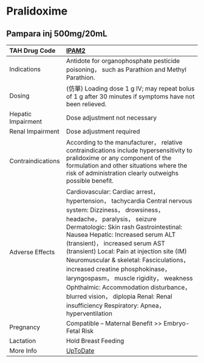 # Pralidoxime

## Pampara inj 500mg/20mL

| TAH Drug Code      | [IPAM2](https://www.tahsda.org.tw/drugs/hissearch.php?drug_code=IPAM2)                                                                                                                                                                                                                                                                                                                                                                                                                                                                                                |
|:-------------------|:----------------------------------------------------------------------------------------------------------------------------------------------------------------------------------------------------------------------------------------------------------------------------------------------------------------------------------------------------------------------------------------------------------------------------------------------------------------------------------------------------------------------------------------------------------------------|
| Indications        | Antidote for organophosphate pesticide poisoning， such as Parathion and Methyl Parathion.                                                                                                                                                                                                                                                                                                                                                                                                                                                                            |
| Dosing             | (仿單) Loading dose 1 g IV; may repeat bolus of 1 g after 30 minutes if symptoms have not been relieved.                                                                                                                                                                                                                                                                                                                                                                                                                                                              |
| Hepatic Impairment | Dose adjustment not necessary                                                                                                                                                                                                                                                                                                                                                                                                                                                                                                                                         |
| Renal Impairment   | Dose adjustment required                                                                                                                                                                                                                                                                                                                                                                                                                                                                                                                                              |
| Contraindications  | According to the manufacturer， relative contraindications include hypersensitivity to pralidoxime or any component of the formulation and other situations where the risk of administration clearly outweighs possible benefit.                                                                                                                                                                                                                                                                                                                                      |
| Adverse Effects    | Cardiovascular: Cardiac arrest， hypertension， tachycardia Central nervous system: Dizziness， drowsiness， headache， paralysis， seizure Dermatologic: Skin rash Gastrointestinal: Nausea Hepatic: Increased serum ALT (transient)， increased serum AST (transient) Local: Pain at injection site (IM) Neuromuscular & skeletal: Fasciculations， increased creatine phosphokinase， laryngospasm， muscle rigidity， weakness Ophthalmic: Accommodation disturbance， blurred vision， diplopia Renal: Renal insufficiency Respiratory: Apnea， hyperventilation |
| Pregnancy          | Compatible – Maternal Benefit >> Embryo-Fetal Risk                                                                                                                                                                                                                                                                                                                                                                                                                                                                                                                    |
| Lactation          | Hold Breast Feeding                                                                                                                                                                                                                                                                                                                                                                                                                                                                                                                                                   |
| More Info          | [UpToDate](https://www.uptodate.com/contents/pralidoxime-drug-information)                                                                                                                                                                                                                                                                                                                                                                                                                                                                                            |

